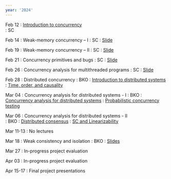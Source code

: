 ```yaml
---
year: '2024'
---
```


Feb 12
: [Introduction to concurrency](https://brightspace.tudelft.nl/d2l/le/content/595274/viewContent/3613357/View)  
	:  SC	
	

Feb 14
: Weak-memory concurrency – I 
	: SC 
: [Slide](https://brightspace.tudelft.nl/d2l/le/content/595274/viewContent/3615425/View)

	
Feb 19
: Weak-memory concurrency – II 
	: SC 
: [Slide](https://brightspace.tudelft.nl/d2l/le/content/499377/viewContent/3116501/View)

 
Feb 21 
: Concurrency primitives and bugs 
	:  SC
: [Slide](https://brightspace.tudelft.nl/d2l/le/content/499377/viewContent/3116491/View)

Feb 26
: Concurrency analysis for multithreaded programs 
	: SC
: [Slide](https://brightspace.tudelft.nl/d2l/le/content/499377/viewContent/3116498/View)



Feb 28
: Distributed concurrency 
	: BKO
: [Introduction to distributed systems](https://brightspace.tudelft.nl/d2l/le/content/499377/viewContent/3116502/View)
: [Time, order, and causality](https://brightspace.tudelft.nl/d2l/le/content/499377/viewContent/3116504/View)


Mar 04
: Concurrency analysis for distributed systems - I
	: BKO
: [Concurrency analysis for distributed systems](https://brightspace.tudelft.nl/d2l/le/content/499377/viewContent/3116507/View)
: [Probabilistic concurrency testing](https://brightspace.tudelft.nl/d2l/le/content/499377/viewContent/3116509/View)
	
Mar 06
: Concurrency analysis for distributed systems - II   
	: BKO
: [Distributed consensus](https://brightspace.tudelft.nl/d2l/le/content/499377/viewContent/3116506/View)
: [SC and Linearizability](https://brightspace.tudelft.nl/d2l/le/content/499377/viewContent/3116508/View)

	
Mar 11-13
: No lectures 


Mar 18
: Weak consistency and isolation 
	: BKO
: [Slides](https://brightspace.tudelft.nl/d2l/le/content/499377/viewContent/3129773/View)

<!-- Mar 29-31
: No lectures -->

Mar 27
: In-progress project evaluation

Apr 03
: In-progress project evaluation

<!--
Apr 14
: Active research directions
	: BKO, SC
-->

Apr 15-17
: Final project presentations
